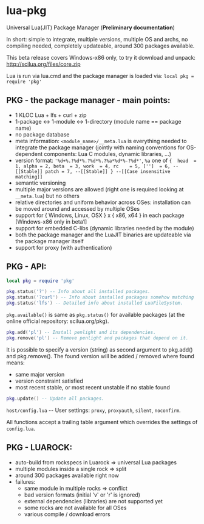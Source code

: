 # lua-pkg
Universal Lua(JIT) Package Manager (**Preliminary documentation**)

In short: simple to integrate, multiple versions, multiple OS and archs, no compiling needed, completely updateable, around 300 packages available.

This beta release covers Windows-x86 only, to try it download and unpack:
http://scilua.org/files/core.zip

Lua is run via lua.cmd and the package manager is loaded via:
`local pkg = require 'pkg'`

PKG - the package manager - main points:
----------------------------------------

* 1 KLOC Lua + lfs + curl + zip
* 1-package <-> 1-module <-> 1-directory (module name == package name)
* no package database
* meta information: `<module_name>/__meta.lua` is everything needed to integrate the package manager (jointly with naming conventions for OS-dependent components: Lua C modules, dynamic libraries, ...)
* version format: `'%d+%.?%d*%.?%d*%.?%a*%d*%-?%d*'`, `%a` one of 
  `{ 
    head  = 1,
    alpha = 2,
    beta  = 3,
    work  = 4,
    rc    = 5,
    ['']  = 6, --[[Stable]]
    patch = 7, --[[Stable]]
  } --[[Case insensitive matching]]`
* semantic versioning
* multiple major versions are allowed (right one is required looking at `__meta.lua`) but no others
* relative directories and uniform behavior across OSes: installation can be moved around and accessed by multiple OSes
* support for { Windows, Linux, OSX } x { x86, x64 } in each package [Windows-x86 only in beta1]
* support for embedded C-libs (dynamic libraries needed by the module)
* both the package manager and the LuaJIT binaries are updateable via the package manager itself
* support for proxy (with authentication)

PKG - API:
----------
```lua
local pkg = require 'pkg'

pkg.status('?') -- Info about all installed packages.
pkg.status('?curl') -- Info about installed packages somehow matching 'curl'.
pkg.status('lfs') -- Detailed info about installed LuaFileSystem.
```

`pkg.available()` is same as `pkg.status()` for available packages (at the online official repository: scilua.org/pkg).

```lua
pkg.add('pl') -- Install penlight and its dependencies.
pkg.remove('pl') -- Remove penlight and packages that depend on it.
```

It is possible to specify a version (string) as second argument to pkg.add() 
and pkg.remove(). The found version will be added / removed where found means:
  + same major version
  + version constraint satisfied
  + most recent stable, or most recent unstable if no stable found

```lua
pkg.update() -- Update all packages.
```

`host/config.lua` -- User settings: `proxy`, `proxyauth`, `silent`, `noconfirm`.

All functions accept a trailing table argument which overrides the settings of `config.lua`.

PKG - LUAROCK:
--------------

* auto-build from rockspecs in Luarock => universal Lua packages
* multiple modules inside a single rock => split
* around 300 packages available right now
* failures:  
  + same module in multiple rocks => conflict
  + bad version formats (initial 'v' or 'r' is ignored)
  + external dependencies (libraries) are not supported yet
  + some rocks are not available for all OSes
  + various compile / download errors
